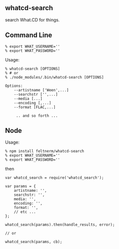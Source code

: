 whatcd-search
----

search What.CD for things.

## Command Line

```shell
% export WHAT_USERNAME=''
% export WHAT_PASSWORD=''
```

Usage:

```shell
% whatcd-search [OPTIONS]
% # or
% ./node_modules/.bin/whatcd-search [OPTIONS]
```

```
Options:
    --artistname ['Ween',...]
    --searchstr ['',...]
    --media [...]
    --encoding [,...]
    --format [FLAC,...]

     .. and so forth ...
```

## Node

Usage:

```shell
% npm install feltnerm/whatcd-search
% export WHAT_USERNAME=''
% export WHAT_PASSWORD=''
```

then

```
var whatcd_search = require('whatcd_search');

var params = {
	artistname: '',
	searchstr: '',
	media: '',
	encoding: '',
	format: '',
	// etc ...
};

whatcd_search(params).then(handle_results, error);

// or

whatcd_search(params, cb);
```
